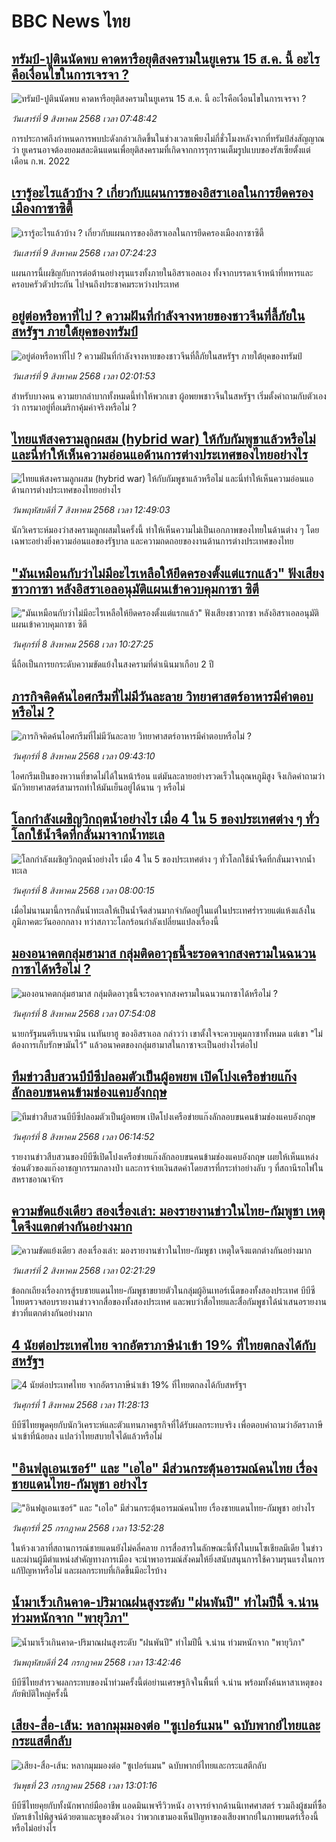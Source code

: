 # BBC News ไทย## [ทรัมป์-ปูตินนัดพบ คาดหารือยุติสงครามในยูเครน 15 ส.ค. นี้ อะไรคือเงื่อนไขในการเจรจา ? ](https://www.bbc.com/thai/articles/cvgv457w4q3o?at_medium=RSS&at_campaign=rss?at_campaign=githubrss)![ทรัมป์-ปูตินนัดพบ คาดหารือยุติสงครามในยูเครน 15 ส.ค. นี้ อะไรคือเงื่อนไขในการเจรจา ? ](https://ichef.bbci.co.uk/ace/ws/240/cpsprodpb/89f3/live/5b328460-746d-11f0-ad5a-6daee3ba97a6.jpg)_วันเสาร์ที่ 9 สิงหาคม 2568 เวลา 07:48:42_การประกาศถึงกำหนดการพบปะดังกล่าวเกิดขึ้นในช่วงเวลาเพียงไม่กี่ชั่วโมงหลังจากที่ทรัมป์ส่งสัญญาณว่า ยูเครนอาจต้องยอมสละดินแดนเพื่อยุติสงครามที่เกิดจากการรุกรานเต็มรูปแบบของรัสเซียตั้งแต่เดือน ก.พ. 2022## [เรารู้อะไรแล้วบ้าง ? เกี่ยวกับแผนการของอิสราเอลในการยึดครองเมืองกาซาซิตี้](https://www.bbc.com/thai/articles/c206rd803zgo?at_medium=RSS&at_campaign=rss?at_campaign=githubrss)![เรารู้อะไรแล้วบ้าง ? เกี่ยวกับแผนการของอิสราเอลในการยึดครองเมืองกาซาซิตี้](https://ichef.bbci.co.uk/ace/ws/240/cpsprodpb/238c/live/43cce6c0-7446-11f0-a20f-3b86f375586a.jpg)_วันเสาร์ที่ 9 สิงหาคม 2568 เวลา 07:24:23_แผนการนี้เผชิญกับการต่อต้านอย่างรุนแรงทั้งภายในอิสราเอลเอง ทั้งจากบรรดาเจ้าหน้าที่ทหารและครอบครัวตัวประกัน ไปจนถึงประชาคมระหว่างประเทศ## [อยู่ต่อหรือหาที่ไป ? ความฝันที่กำลังจางหายของชาวจีนที่ลี้ภัยในสหรัฐฯ ภายใต้ยุคของทรัมป์](https://www.bbc.com/thai/articles/c1kz4pm20vdo?at_medium=RSS&at_campaign=rss?at_campaign=githubrss)![อยู่ต่อหรือหาที่ไป ? ความฝันที่กำลังจางหายของชาวจีนที่ลี้ภัยในสหรัฐฯ ภายใต้ยุคของทรัมป์](https://ichef.bbci.co.uk/ace/ws/240/cpsprodpb/b02e/live/7312fa30-7119-11f0-89ea-4d6f9851f623.jpg)_วันเสาร์ที่ 9 สิงหาคม 2568 เวลา 02:01:53_สำหรับบางคน ความยากลำบากทั้งหมดนี้ทำให้พวกเขา ผู้อพยพชาวจีนในสหรัฐฯ เริ่มตั้งคำถามกับตัวเองว่า การมาอยู่ที่อเมริกาคุ้มค่าจริงหรือไม่ ?## [ไทยแพ้สงครามลูกผสม (hybrid war) ให้กับกัมพูชาแล้วหรือไม่ และนี่ทำให้เห็นความอ่อนแอด้านการต่างประเทศของไทยอย่างไร](https://www.bbc.com/thai/articles/cgr95grdz1eo?at_medium=RSS&at_campaign=rss?at_campaign=githubrss)![ไทยแพ้สงครามลูกผสม (hybrid war) ให้กับกัมพูชาแล้วหรือไม่ และนี่ทำให้เห็นความอ่อนแอด้านการต่างประเทศของไทยอย่างไร](https://ichef.bbci.co.uk/ace/ws/240/cpsprodpb/007e/live/eb5fcec0-7383-11f0-8071-1788c7e8ae0e.jpg)_วันพฤหัสบดีที่ 7 สิงหาคม 2568 เวลา 12:49:03_นักวิเคราะห์มองว่าสงครามลูกผสมในครั้งนี้ ทำให้เห็นความไม่เป็นเอกภาพของไทยในด้านต่าง ๆ โดยเฉพาะอย่างยิ่งความอ่อนแอของรัฐบาล และความถดถอยของงานด้านการต่างประเทศของไทย## ["มันเหมือนกับว่าไม่มีอะไรเหลือให้ยึดครองตั้งแต่แรกแล้ว" ฟังเสียงชาวกาซา หลังอิสราเอลอนุมัติแผนเข้าควบคุมกาซา ซิตี](https://www.bbc.com/thai/articles/cev24mxp8zyo?at_medium=RSS&at_campaign=rss?at_campaign=githubrss)!["มันเหมือนกับว่าไม่มีอะไรเหลือให้ยึดครองตั้งแต่แรกแล้ว" ฟังเสียงชาวกาซา หลังอิสราเอลอนุมัติแผนเข้าควบคุมกาซา ซิตี](https://ichef.bbci.co.uk/ace/ws/240/cpsprodpb/e28d/live/4d04be10-741f-11f0-a6a2-dd8fdce09f63.jpg)_วันศุกร์ที่ 8 สิงหาคม 2568 เวลา 10:27:25_นี่ถือเป็นการยกระดับความขัดแย้งในสงครามที่ดำเนินมาเกือบ 2 ปี## [ภารกิจคิดค้นไอศกรีมที่ไม่มีวันละลาย วิทยาศาสตร์อาหารมีคำตอบหรือไม่ ?](https://www.bbc.com/thai/articles/c62nveez37po?at_medium=RSS&at_campaign=rss?at_campaign=githubrss)![ภารกิจคิดค้นไอศกรีมที่ไม่มีวันละลาย วิทยาศาสตร์อาหารมีคำตอบหรือไม่ ?](https://ichef.bbci.co.uk/ace/ws/240/cpsprodpb/0608/live/c17c5370-7433-11f0-a20f-3b86f375586a.jpg)_วันศุกร์ที่ 8 สิงหาคม 2568 เวลา 09:43:10_ไอศกรีมเป็นของหวานที่ขาดไม่ได้ในหน้าร้อน แต่มันละลายอย่างรวดเร็วในอุณหภูมิสูง จึงเกิดคำถามว่านักวิทยาศาสตร์สามารถทำให้มันเย็นอยู่ได้นาน ๆ หรือไม่## [โลกกำลังเผชิญวิกฤตน้ำอย่างไร เมื่อ 4 ใน 5 ของประเทศต่าง ๆ ทั่วโลกใช้น้ำจืดที่กลั่นมาจากน้ำทะเล](https://www.bbc.com/thai/articles/clyrzjdwl18o?at_medium=RSS&at_campaign=rss?at_campaign=githubrss)![โลกกำลังเผชิญวิกฤตน้ำอย่างไร เมื่อ 4 ใน 5 ของประเทศต่าง ๆ ทั่วโลกใช้น้ำจืดที่กลั่นมาจากน้ำทะเล](https://ichef.bbci.co.uk/ace/ws/240/cpsprodpb/6880/live/116dc940-739e-11f0-a975-cb151ca452f4.jpg)_วันศุกร์ที่ 8 สิงหาคม 2568 เวลา 08:00:15_เมื่อไม่นานมานี้การกลั่นน้ำทะเลให้เป็นน้ำจืดส่วนมากจำกัดอยู่ในแต่ในประเทศร่ำรวยแต่แห้งแล้งในภูมิภาคตะวันออกกลาง ทว่าสภาวะโลกร้อนกำลังเปลี่ยนแปลงเรื่องนี้## [มองอนาคตกลุ่มฮามาส กลุ่มติดอาวุธนี้จะรอดจากสงครามในฉนวนกาซาได้หรือไม่ ?](https://www.bbc.com/thai/articles/c5yp8zl4lxmo?at_medium=RSS&at_campaign=rss?at_campaign=githubrss)![มองอนาคตกลุ่มฮามาส กลุ่มติดอาวุธนี้จะรอดจากสงครามในฉนวนกาซาได้หรือไม่ ?](https://ichef.bbci.co.uk/ace/ws/240/cpsprodpb/c086/live/b9c67460-73ae-11f0-8071-1788c7e8ae0e.jpg)_วันศุกร์ที่ 8 สิงหาคม 2568 เวลา 07:54:08_นายกรัฐมนตรีเบนจามิน เนทันยาฮู ของอิสราเอล กล่าวว่า เขาตั้งใจจะควบคุมกาซาทั้งหมด แต่เขา "ไม่ต้องการเก็บรักษามันไว้" แล้วอนาคตของกลุ่มฮามาสในกาซาจะเป็นอย่างไรต่อไป## [ทีมข่าวสืบสวนบีบีซีปลอมตัวเป็นผู้อพยพ เปิดโปงเครือข่ายแก๊งลักลอบขนคนข้ามช่องแคบอังกฤษ](https://www.bbc.com/thai/articles/cwypv77kg1zo?at_medium=RSS&at_campaign=rss?at_campaign=githubrss)![ทีมข่าวสืบสวนบีบีซีปลอมตัวเป็นผู้อพยพ เปิดโปงเครือข่ายแก๊งลักลอบขนคนข้ามช่องแคบอังกฤษ](https://ichef.bbci.co.uk/ace/ws/240/cpsprodpb/23c5/live/70450810-7214-11f0-89ea-4d6f9851f623.jpg)_วันศุกร์ที่ 8 สิงหาคม 2568 เวลา 06:14:52_รายงานข่าวสืบสวนของบีบีซีเปิดโปงเครือข่ายแก๊งลักลอบขนคนข้ามช่องแคบอังกฤษ เผยให้เห็นแหล่งซ่อนตัวของแก๊งอาชญากรรมกลางป่า และการจ่ายเงินสดค่าโดยสารที่กระทำอย่างลับ ๆ ที่สถานีรถไฟในสหราชอาณาจักร## [ความขัดแย้งเดียว สองเรื่องเล่า: มองรายงานข่าวในไทย-กัมพูชา เหตุใดจึงแตกต่างกันอย่างมาก](https://www.bbc.com/thai/articles/ckgj9nj8q2yo?at_medium=RSS&at_campaign=rss?at_campaign=githubrss)![ความขัดแย้งเดียว สองเรื่องเล่า: มองรายงานข่าวในไทย-กัมพูชา เหตุใดจึงแตกต่างกันอย่างมาก](https://ichef.bbci.co.uk/ace/ws/240/cpsprodpb/c720/live/35ac2d10-6f48-11f0-af20-030418be2ca5.jpg)_วันเสาร์ที่ 2 สิงหาคม 2568 เวลา 02:21:29_ข้อถกเถียงเรื่องการสู้รบชายแดนไทย-กัมพูชาขยายตัวในกลุ่มผู้อินเทอร์เน็ตของทั้งสองประเทศ บีบีซีไทยตรวจสอบรายงานข่าวจากสื่อของทั้งสองประเทศ และพบว่าสื่อไทยและสื่อกัมพูชาได้นำเสนอรายงานข่าวที่แตกต่างกันอย่างมาก## [4 นัยต่อประเทศไทย จากอัตราภาษีนำเข้า 19% ที่ไทยตกลงได้กับสหรัฐฯ](https://www.bbc.com/thai/articles/c93982k10k5o?at_medium=RSS&at_campaign=rss?at_campaign=githubrss)![4 นัยต่อประเทศไทย จากอัตราภาษีนำเข้า 19% ที่ไทยตกลงได้กับสหรัฐฯ](https://ichef.bbci.co.uk/ace/ws/240/cpsprodpb/c593/live/72a04090-6ebb-11f0-af20-030418be2ca5.jpg)_วันศุกร์ที่ 1 สิงหาคม 2568 เวลา 11:28:13_บีบีซีไทยพูดคุยกับนักวิเคราะห์และตัวแทนภาคธุรกิจที่ได้รับผลกระทบจริง เพื่อตอบคำถามว่าอัตราภาษีนำเข้าที่น้อยลง แปลว่าไทยสบายใจได้แล้วหรือไม่## ["อินฟลูเอนเซอร์" และ "เอไอ" มีส่วนกระตุ้นอารมณ์คนไทย เรื่องชายแดนไทย-กัมพูชา อย่างไร](https://www.bbc.com/thai/articles/cj0m0d7gm88o?at_medium=RSS&at_campaign=rss?at_campaign=githubrss)!["อินฟลูเอนเซอร์" และ "เอไอ" มีส่วนกระตุ้นอารมณ์คนไทย เรื่องชายแดนไทย-กัมพูชา อย่างไร](https://ichef.bbci.co.uk/ace/ws/240/cpsprodpb/f22e/live/76f14110-695e-11f0-89ea-4d6f9851f623.jpg)_วันศุกร์ที่ 25 กรกฎาคม 2568 เวลา 13:52:28_ในห้วงเวลาที่สถานการณ์ชายแดนยังไม่คลี่คลาย การสื่อสารในลักษณะนี้ทั้งในบนโซเชียลมีเดีย ในข่าว และผ่านผู้มีตำแหน่งสำคัญทางการเมือง จะนำพาอารมณ์สังคมให้ยิ่งสนับสนุนการใช้ความรุนแรงในการแก้ปัญหาหรือไม่ และผลกระทบที่เกิดขึ้นมีอะไรบ้าง## [น้ำมาเร็วเกินคาด-ปริมาณฝนสูงระดับ "ฝนพันปี" ทำไมปีนี้ จ.น่าน ท่วมหนักจาก "พายุวิภา"](https://www.bbc.com/thai/articles/c3ene8x44yno?at_medium=RSS&at_campaign=rss?at_campaign=githubrss)![น้ำมาเร็วเกินคาด-ปริมาณฝนสูงระดับ "ฝนพันปี" ทำไมปีนี้ จ.น่าน ท่วมหนักจาก "พายุวิภา"](https://ichef.bbci.co.uk/ace/ws/240/cpsprodpb/6acf/live/6eba5ce0-68b2-11f0-af20-030418be2ca5.jpg)_วันพฤหัสบดีที่ 24 กรกฎาคม 2568 เวลา 13:42:46_บีบีซีไทยสำรวจผลกระทบของน้ำท่วมครั้งนี้ต่อย่านเศรษฐกิจในพื้นที่ จ.น่าน พร้อมทั้งค้นหาสาเหตุของภัยพิบัติใหญ่ครั้งนี้## [เสียง-สื่อ-เส้น: หลากมุมมองต่อ "ซูเปอร์แมน" ฉบับพากย์ไทยและกระแสตีกลับ](https://www.bbc.com/thai/articles/cvgnj92pnlxo?at_medium=RSS&at_campaign=rss?at_campaign=githubrss)![เสียง-สื่อ-เส้น: หลากมุมมองต่อ "ซูเปอร์แมน" ฉบับพากย์ไทยและกระแสตีกลับ](https://ichef.bbci.co.uk/ace/ws/240/cpsprodpb/bb38/live/df77d270-663f-11f0-89ea-4d6f9851f623.jpg)_วันพุธที่ 23 กรกฎาคม 2568 เวลา 13:01:16_บีบีซีไทยคุยกับทั้งนักพากย์มืออาชีพ แอดมินเพจรีวิวหนัง อาจารย์จากด้านนิเทศศาสตร์ รวมถึงผู้ชมที่ซื้อบัตรเข้าไปพิสูจน์ด้วยตาและหูของตัวเอง ว่าพวกเขามองเห็นปัญหาของเสียงพากย์ในภาพยนตร์เรื่องนี้หรือไม่อย่างไร